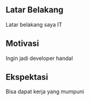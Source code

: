 [//]: # (Ceritakan sedikit tentang latar belakangmu seperti pendidikan terakhir atau pekerjaan sebelumnya)
## Latar Belakang
Latar belakang saya IT

[//]: # (Motivasi apa yang mendorongmu untuk ikut program coding bootcamp di Hacktiv8?)
## Motivasi
Ingin jadi developer handal

[//]: # (Beri tahu kami, apa yang ingin kamu dapatkan di Hacktiv8 dan apa yang ingin kamu capai setelah lulus dari sini?)
## Ekspektasi
Bisa dapat kerja yang mumpuni

[//]: # (Apakah ada hal lain yang ingin disampaikan? Bila ada, kamu bebas untuk menuliskannya)
